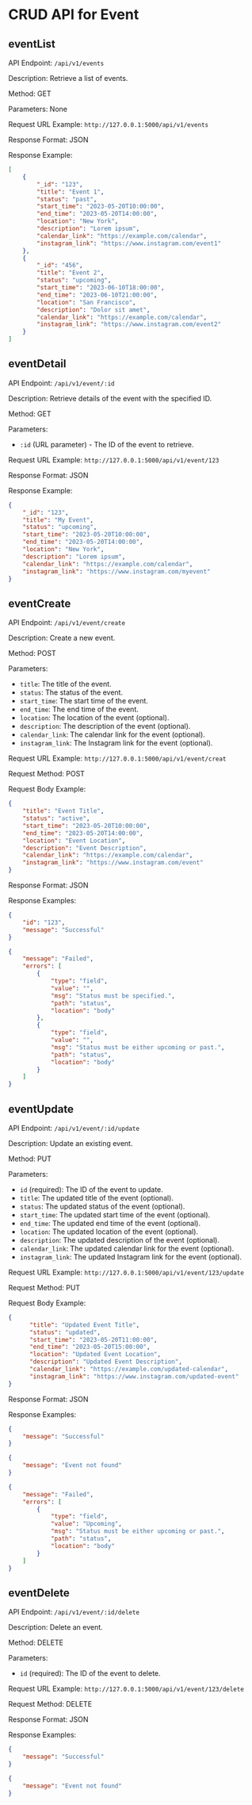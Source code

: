 CRUD API for Event
===


## eventList

API Endpoint: `/api/v1/events`

Description: Retrieve a list of events.

Method: GET

Parameters: None

Request URL Example: `http://127.0.0.1:5000/api/v1/events`

Response Format: JSON

Response Example:

```json
[
	{
		"_id": "123",
		"title": "Event 1",
		"status": "past",
		"start_time": "2023-05-20T10:00:00",
		"end_time": "2023-05-20T14:00:00",
		"location": "New York",
		"description": "Lorem ipsum",
		"calendar_link": "https://example.com/calendar",
		"instagram_link": "https://www.instagram.com/event1"
	},
	{
		"_id": "456",
		"title": "Event 2",
		"status": "upcoming",
		"start_time": "2023-06-10T18:00:00",
		"end_time": "2023-06-10T21:00:00",
		"location": "San Francisco",
		"description": "Dolor sit amet",
		"calendar_link": "https://example.com/calendar",
		"instagram_link": "https://www.instagram.com/event2"
	}
]
```


## eventDetail

API Endpoint: `/api/v1/event/:id`

Description: Retrieve details of the event with the specified ID.

Method: GET

Parameters:

- `:id` (URL parameter) - The ID of the event to retrieve.

Request URL Example: `http://127.0.0.1:5000/api/v1/event/123`

Response Format: JSON

Response Example:

```json
{
	"_id": "123",
	"title": "My Event",
	"status": "upcoming",
	"start_time": "2023-05-20T10:00:00",
	"end_time": "2023-05-20T14:00:00",
	"location": "New York",
	"description": "Lorem ipsum",
	"calendar_link": "https://example.com/calendar",
	"instagram_link": "https://www.instagram.com/myevent"
}
```


## eventCreate

API Endpoint: `/api/v1/event/create`

Description: Create a new event.

Method: POST

Parameters:

- `title`: The title of the event.
- `status`: The status of the event.
- `start_time`: The start time of the event.
- `end_time`: The end time of the event.
- `location`: The location of the event (optional).
- `description`: The description of the event (optional).
- `calendar_link`: The calendar link for the event (optional).
- `instagram_link`: The Instagram link for the event (optional).

Request URL Example: `http://127.0.0.1:5000/api/v1/event/creat`

Request Method: POST

Request Body Example:

```json
{
	"title": "Event Title",
	"status": "active",
	"start_time": "2023-05-20T10:00:00",
	"end_time": "2023-05-20T14:00:00",
	"location": "Event Location",
	"description": "Event Description",
	"calendar_link": "https://example.com/calendar",
	"instagram_link": "https://www.instagram.com/event"
}
```

Response Format: JSON

Response Examples:

```json
{
    "id": "123",
	"message": "Successful"
}
```

```json
{
    "message": "Failed",
    "errors": [
        {
            "type": "field",
            "value": "",
            "msg": "Status must be specified.",
            "path": "status",
            "location": "body"
        },
        {
            "type": "field",
            "value": "",
            "msg": "Status must be either upcoming or past.",
            "path": "status",
            "location": "body"
        }
    ]
}
```


## eventUpdate

API Endpoint: `/api/v1/event/:id/update`

Description: Update an existing event.

Method: PUT

Parameters:

- `id` (required): The ID of the event to update.
- `title`: The updated title of the event (optional).
- `status`: The updated status of the event (optional).
- `start_time`: The updated start time of the event (optional).
- `end_time`: The updated end time of the event (optional).
- `location`: The updated location of the event (optional).
- `description`: The updated description of the event (optional).
- `calendar_link`: The updated calendar link for the event (optional).
- `instagram_link`: The updated Instagram link for the event (optional).

Request URL Example: `http://127.0.0.1:5000/api/v1/event/123/update`

Request Method: PUT

Request Body Example:

```json
{
	  "title": "Updated Event Title",
	  "status": "updated",
	  "start_time": "2023-05-20T11:00:00",
	  "end_time": "2023-05-20T15:00:00",
	  "location": "Updated Event Location",
	  "description": "Updated Event Description",
	  "calendar_link": "https://example.com/updated-calendar",
	  "instagram_link": "https://www.instagram.com/updated-event"
}
```

Response Format: JSON

Response Examples:

```json
{
	"message": "Successful"
}
```

```json
{
    "message": "Event not found"
}
```

```json
{
    "message": "Failed",
    "errors": [
        {
            "type": "field",
            "value": "Upcoming",
            "msg": "Status must be either upcoming or past.",
            "path": "status",
            "location": "body"
        }
    ]
}
```


## eventDelete

API Endpoint: `/api/v1/event/:id/delete`

Description: Delete an event.

Method: DELETE

Parameters:

- `id` (required): The ID of the event to delete.

Request URL Example: `http://127.0.0.1:5000/api/v1/event/123/delete`

Request Method: DELETE

Response Format: JSON

Response Examples:

```json
{
    "message": "Successful"
}
```

```json
{
    "message": "Event not found"
}
```
